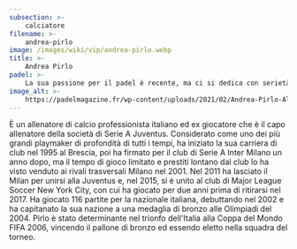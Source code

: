 ```yaml
---
subsection: >-
    calciatore
filename: >-
    andrea-pirlo
image: /images/wiki/vip/andrea-pirlo.webp
title: >-
    Andrea Pirlo
padel: >-
    La sua passione per il padel è recente, ma ci si dedica con serietà giocando sempre più spesso. Chi ci ha giocato afferma che sia un buo giocatore dallo spirtito sportivo, proprio come era in campo.
image_alt: >-
    https://padelmagazine.fr/wp-content/uploads/2021/02/Andrea-Pirlo-Albertini-Demetrio-Gigi-Casiraghi-Giuseppe-Polacci-Padel.jpg
---
```

È un allenatore di calcio professionista italiano ed ex giocatore che è il capo allenatore della società di Serie A Juventus. Considerato come uno dei più grandi playmaker di profondità di tutti i tempi, ha iniziato la sua carriera di club nel 1995 al Brescia, poi ha firmato per il club di Serie A Inter Milano un anno dopo, ma il tempo di gioco limitato e prestiti lontano dal club lo ha visto venduto ai rivali trasversali Milano nel 2001. Nel 2011 ha lasciato il Milan per unirsi alla Juventus e, nel 2015, si è unito al club di Major League Soccer New York City, con cui ha giocato per due anni prima di ritirarsi nel 2017. Ha giocato 116 partite per la nazionale italiana, debuttando nel 2002 e ha capitanato la sua nazione a una medaglia di bronzo alle Olimpiadi del 2004. Pirlo è stato determinante nel trionfo dell'Italia alla Coppa del Mondo FIFA 2006, vincendo il pallone di bronzo ed essendo eletto nella squadra del torneo.